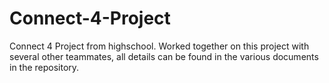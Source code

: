 # Connect-4-Project
Connect 4 Project from highschool. Worked together on this project with several other teammates, all details can be found in the various documents in the repository.
